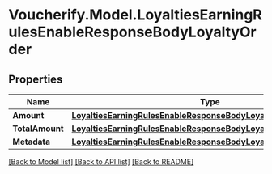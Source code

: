 # Voucherify.Model.LoyaltiesEarningRulesEnableResponseBodyLoyaltyOrder

## Properties

Name | Type | Description | Notes
------------ | ------------- | ------------- | -------------
**Amount** | [**LoyaltiesEarningRulesEnableResponseBodyLoyaltyOrderAmount**](LoyaltiesEarningRulesEnableResponseBodyLoyaltyOrderAmount.md) |  | [optional] 
**TotalAmount** | [**LoyaltiesEarningRulesEnableResponseBodyLoyaltyOrderTotalAmount**](LoyaltiesEarningRulesEnableResponseBodyLoyaltyOrderTotalAmount.md) |  | [optional] 
**Metadata** | [**LoyaltiesEarningRulesEnableResponseBodyLoyaltyOrderMetadata**](LoyaltiesEarningRulesEnableResponseBodyLoyaltyOrderMetadata.md) |  | [optional] 

[[Back to Model list]](../../README.md#documentation-for-models) [[Back to API list]](../../README.md#documentation-for-api-endpoints) [[Back to README]](../../README.md)

